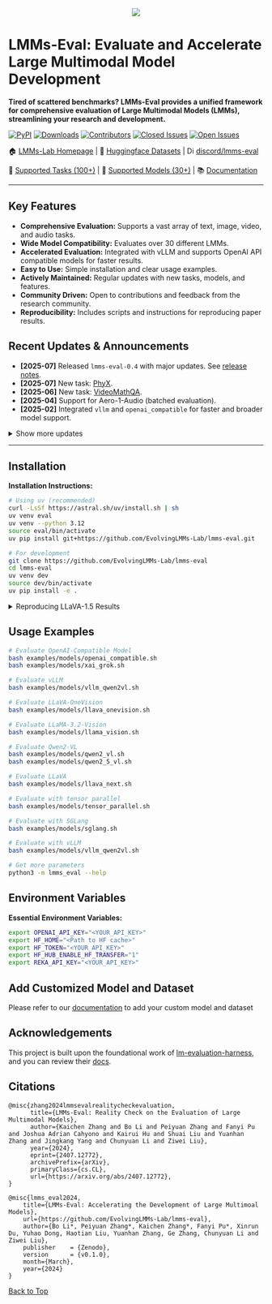 <p align="center" width="70%">
<img src="https://i.postimg.cc/KvkLzbF9/WX20241212-014400-2x.png">
</p>

# LMMs-Eval: Evaluate and Accelerate Large Multimodal Model Development

**Tired of scattered benchmarks? LMMs-Eval provides a unified framework for comprehensive evaluation of Large Multimodal Models (LMMs), streamlining your research and development.**

[<img src="https://img.shields.io/pypi/v/lmms-eval?style=flat-square" alt="PyPI">](https://pypi.org/project/lmms-eval)
[<img src="https://img.shields.io/pypi/dm/lmms-eval?style=flat-square" alt="Downloads">](https://pypi.org/project/lmms-eval)
[<img src="https://img.shields.io/github/contributors/EvolvingLMMs-Lab/lmms-eval?style=flat-square" alt="Contributors">](https://github.com/EvolvingLMMs-Lab/lmms-eval)
[<img src="https://img.shields.io/github/issues-closed-raw/EvolvingLMMs-Lab/lmms-eval?style=flat-square" alt="Closed Issues">](https://github.com/EvolvingLMMs-Lab/lmms-eval/issues)
[<img src="https://img.shields.io/github/issues-raw/EvolvingLMMs-Lab/lmms-eval?style=flat-square" alt="Open Issues">](https://github.com/EvolvingLMMs-Lab/lmms-eval/issues)

🏠 [LMMs-Lab Homepage](https://www.lmms-lab.com/) | 🤗 [Huggingface Datasets](https://huggingface.co/lmms-lab) | <a href="https://emoji.gg/emoji/1684-discord-thread"><img src="https://cdn3.emoji.gg/emojis/1684-discord-thread.png" width="14px" height="14px" alt="Discord_Thread"></a> [discord/lmms-eval](https://discord.gg/zdkwKUqrPy)

📖 [Supported Tasks (100+)](https://github.com/EvolvingLMMs-Lab/lmms-eval/blob/main/docs/current_tasks.md) | 🌟 [Supported Models (30+)](https://github.com/EvolvingLMMs-Lab/lmms-eval/tree/main/lmms_eval/models) | 📚 [Documentation](docs/README.md)

---

## Key Features

*   **Comprehensive Evaluation:** Supports a vast array of text, image, video, and audio tasks.
*   **Wide Model Compatibility:**  Evaluates over 30 different LMMs.
*   **Accelerated Evaluation:** Integrated with vLLM and supports OpenAI API compatible models for faster results.
*   **Easy to Use:**  Simple installation and clear usage examples.
*   **Actively Maintained:**  Regular updates with new tasks, models, and features.
*   **Community Driven:** Open to contributions and feedback from the research community.
*   **Reproducibility:**  Includes scripts and instructions for reproducing paper results.

## Recent Updates & Announcements

*   **[2025-07]**  Released `lmms-eval-0.4` with major updates. See [release notes](https://github.com/EvolvingLMMs-Lab/lmms-eval/blob/main/docs/lmms-eval-0.4.md).
*   **[2025-07]**  New task: [PhyX](https://phyx-bench.github.io/).
*   **[2025-06]**  New task: [VideoMathQA](https://mbzuai-oryx.github.io/VideoMathQA).
*   **[2025-04]**  Support for Aero-1-Audio (batched evaluation).
*   **[2025-02]**  Integrated `vllm` and `openai_compatible` for faster and broader model support.

<details>
<summary>Show more updates</summary>

*   [2025-01] 🎓🎓 Released benchmark: [Video-MMMU](https://arxiv.org/abs/2501.13826).
*   [2024-12] 🎉🎉 Presented [MME-Survey](https://arxiv.org/pdf/2411.15296).
*   [2024-11] 🔈🔊 Added audio evaluations for Qwen2-Audio and Gemini-Audio.
*   [2024-10] 🎉🎉 New tasks: [NaturalBench](https://huggingface.co/datasets/BaiqiL/NaturalBench), [TemporalBench](https://huggingface.co/datasets/microsoft/TemporalBench), [VDC](https://rese1f.github.io/aurora-web/), [MovieChat-1K](https://rese1f.github.io/MovieChat/), and [Vinoground](https://vinoground.github.io/). New models: [AuroraCap](https://github.com/rese1f/aurora) and [MovieChat](https://rese1f/MovieChat).
*   [2024-09] 🎉🎉 New tasks: [MMSearch](https://mmsearch.github.io/) and [MME-RealWorld](https://mme-realworld.github.io/).
*   [2024-09] ⚙️️⚙️️️️ Upgraded to `0.2.3` with language tasks and reduced overhead.
*   [2024-08] 🎉🎉 New models: [LLaVA-OneVision](https://huggingface.co/papers/2408.03326), [Mantis](https://github.com/EvolvingLMMs-Lab/lmms-eval/pull/162), new tasks [MVBench](https://huggingface.co/datasets/OpenGVLab/MVBench), [LongVideoBench](https://github.com/EvolvingLMMs-Lab/lmms-eval/pull/117), [MMStar](https://github.com/EvolvingLMMs-Lab/lmms-eval/pull/158).
*   [2024-07] 👨‍💻👨‍💻 Upgraded to `lmms-eval/v0.2.1` with more models and tasks.
*   [2024-07] 🎉🎉 Released [technical report](https://arxiv.org/abs/2407.12772) and [LiveBench](https://huggingface.co/spaces/lmms-lab/LiveBench)!
*   [2024-06] 🎬🎬 Upgraded to `lmms-eval/v0.2.0` with video evaluations.
*   [2024-03] 📝📝 Released the first version of `lmms-eval`.

</details>

---

## Installation

**Installation Instructions:**

```bash
# Using uv (recommended)
curl -LsSf https://astral.sh/uv/install.sh | sh
uv venv eval
uv venv --python 3.12
source eval/bin/activate
uv pip install git+https://github.com/EvolvingLMMs-Lab/lmms-eval.git

# For development
git clone https://github.com/EvolvingLMMs-Lab/lmms-eval
cd lmms-eval
uv venv dev
source dev/bin/activate
uv pip install -e .
```

<details>
<summary>Reproducing LLaVA-1.5 Results</summary>
**Reproducing LLaVA-1.5 results requires the following:**
*   Install Java: `conda install openjdk=8` and check your java version: `java -version`
*   Check the [environment install script](miscs/repr_scripts.sh) and [torch environment info](miscs/repr_torch_envs.txt)
*   Review the [results check](miscs/llava_result_check.md).
</details>

## Usage Examples

```bash
# Evaluate OpenAI-Compatible Model
bash examples/models/openai_compatible.sh
bash examples/models/xai_grok.sh

# Evaluate vLLM
bash examples/models/vllm_qwen2vl.sh

# Evaluate LLaVA-OneVision
bash examples/models/llava_onevision.sh

# Evaluate LLaMA-3.2-Vision
bash examples/models/llama_vision.sh

# Evaluate Qwen2-VL
bash examples/models/qwen2_vl.sh
bash examples/models/qwen2_5_vl.sh

# Evaluate LLaVA
bash examples/models/llava_next.sh

# Evaluate with tensor parallel
bash examples/models/tensor_parallel.sh

# Evaluate with SGLang
bash examples/models/sglang.sh

# Evaluate with vLLM
bash examples/models/vllm_qwen2vl.sh

# Get more parameters
python3 -m lmms_eval --help
```

## Environment Variables

**Essential Environment Variables:**

```bash
export OPENAI_API_KEY="<YOUR_API_KEY>"
export HF_HOME="<Path to HF cache>" 
export HF_TOKEN="<YOUR_API_KEY>"
export HF_HUB_ENABLE_HF_TRANSFER="1"
export REKA_API_KEY="<YOUR_API_KEY>"
```

## Add Customized Model and Dataset

Please refer to our [documentation](docs/README.md) to add your custom model and dataset

## Acknowledgements

This project is built upon the foundational work of [lm-evaluation-harness](https://github.com/EleutherAI/lm-evaluation-harness), and you can review their [docs](https://github.com/EleutherAI/lm-evaluation-harness/tree/main/docs).

## Citations

```shell
@misc{zhang2024lmmsevalrealitycheckevaluation,
      title={LMMs-Eval: Reality Check on the Evaluation of Large Multimodal Models}, 
      author={Kaichen Zhang and Bo Li and Peiyuan Zhang and Fanyi Pu and Joshua Adrian Cahyono and Kairui Hu and Shuai Liu and Yuanhan Zhang and Jingkang Yang and Chunyuan Li and Ziwei Liu},
      year={2024},
      eprint={2407.12772},
      archivePrefix={arXiv},
      primaryClass={cs.CL},
      url={https://arxiv.org/abs/2407.12772}, 
}

@misc{lmms_eval2024,
    title={LMMs-Eval: Accelerating the Development of Large Multimoal Models},
    url={https://github.com/EvolvingLMMs-Lab/lmms-eval},
    author={Bo Li*, Peiyuan Zhang*, Kaichen Zhang*, Fanyi Pu*, Xinrun Du, Yuhao Dong, Haotian Liu, Yuanhan Zhang, Ge Zhang, Chunyuan Li and Ziwei Liu},
    publisher    = {Zenodo},
    version      = {v0.1.0},
    month={March},
    year={2024}
}
```

[Back to Top](#lmms-eval-evaluate-and-accelerate-large-multimodal-model-development)